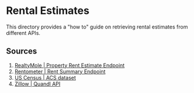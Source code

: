 # Rental Estimates
This directory provides a "how to" guide on retrieving rental estimates from different APIs.

## Sources
1. [RealtyMole | Property Rent Estimate Endpoint](https://rapidapi.com/realtymole/api/realty-mole-property-api/)
2. [Rentometer | Rent Summary Endpoint](https://www.rentometer.com/developers/api_docs#rent-summary-quickview)
3. [US Census | ACS dataset](https://www.census.gov/data/developers/data-sets/acs-5year.html)
4. [Zillow | Quandl API](https://data.nasdaq.com/databases/ZILLOW/data)
